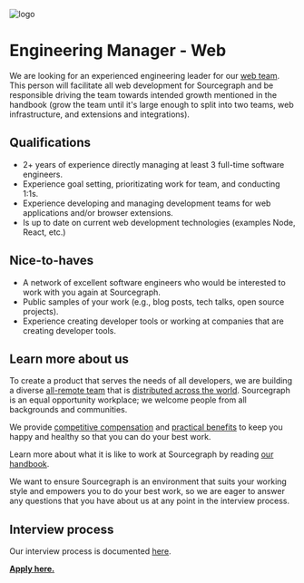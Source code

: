 ![logo](https://sourcegraph.com/.assets/img/sourcegraph-light-head-logo.svg)

# Engineering Manager - Web

We are looking for an experienced engineering leader for our [web team](https://about.sourcegraph.com/handbook/engineering/web). This person will facilitate all web development for Sourcegraph and be responsible driving the team towards intended growth mentioned in the handbook (grow the team until it's large enough to split into two teams, web infrastructure, and extensions and integrations).

## Qualifications

- 2+ years of experience directly managing at least 3 full-time software engineers.
- Experience goal setting, prioritizating work for team, and conducting 1:1s. 
- Experience developing and managing development teams for web applications and/or browser extensions.
- Is up to date on current web development technologies (examples Node, React, etc.)

## Nice-to-haves

- A network of excellent software engineers who would be interested to work with you again at Sourcegraph.
- Public samples of your work (e.g., blog posts, tech talks, open source projects).
- Experience creating developer tools or working at companies that are creating developer tools.

## Learn more about us

To create a product that serves the needs of all developers, we are building a diverse [all-remote team](https://about.sourcegraph.com/company/remote) that is [distributed across the world](https://about.sourcegraph.com/company/team). Sourcegraph is an equal opportunity workplace; we welcome people from all backgrounds and communities.

We provide [competitive compensation](https://about.sourcegraph.com/handbook/people-ops/compensation) and [practical benefits](https://about.sourcegraph.com/handbook/people-ops/benefits-and-perks) to keep you happy and healthy so that you can do your best work.

Learn more about what it is like to work at Sourcegraph by reading [our handbook](https://about.sourcegraph.com/handbook/).

We want to ensure Sourcegraph is an environment that suits your working style and empowers you to do your best work, so we are eager to answer any questions that you have about us at any point in the interview process.

## Interview process

Our interview process is documented [here](https://about.sourcegraph.com/handbook/engineering/hiring#engineering-managers).

**[Apply here.](https://jobs.lever.co/sourcegraph/13286143-746e-4381-8049-94cf9911c2ab)**
